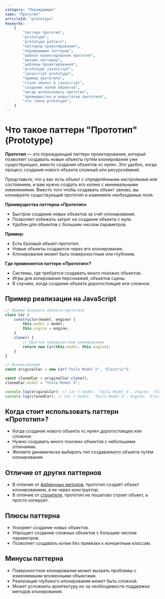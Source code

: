 ```yaml
---
category: "Порождающие"
name: "Прототип"
articleId: "prototype"
keywords:
    [
        "паттерн прототип",
        "prototype",
        "prototype pattern",
        "паттерны проектирования",
        "порождающие паттерны",
        "шаблон проектирования прототип",
        "дизайн паттерны",
        "шаблоны проектирования",
        "prototype javascript",
        "javascript prototype",
        "пример прототипа",
        "clone объект в javascript",
        "создание копий объектов",
        "когда использовать прототип",
        "преимущества и недостатки прототипа",
        "что такое prototype",
    ]
---
```


# Что такое паттерн **"Прототип" (Prototype)**

**Прототип** — это порождающий паттерн проектирования, который позволяет создавать новые объекты путём клонирования уже существующих, вместо создания объектов «с нуля». Это удобно, когда процесс создания нового объекта сложный или ресурсоёмкий.

Представьте, что у вас есть объект с определёнными настройками или состоянием, и вам нужно создать его копию с минимальными изменениями. Вместо того чтобы создавать объект заново, вы клонируете существующий прототип и изменяете необходимые поля.

**Преимущества паттерна «Прототип»**

- Быстрое создание новых объектов за счёт клонирования.
- Позволяет избежать затрат на создание объекта с нуля.
- Удобен для объектов с большим числом параметров.

**Пример:**

- Есть базовый объект-прототип.
- Новые объекты создаются через его клонирование.
- Клонирование может быть поверхностным или глубоким.

**Где применяется паттерн «Прототип»?**

- Системы, где требуется создавать много похожих объектов.
- Игры для копирования персонажей, объектов сцены.
- В случаях, когда создание объекта дорогостоящие или сложное.

## Пример реализации на JavaScript

```javascript
// Пример базового объекта-прототипа
class Car {
    constructor(model, engine) {
        this.model = model;
        this.engine = engine;
    }
    clone() {
        // Простое поверхностное клонирование
        return new Car(this.model, this.engine);
    }
}

// Использование
const originalCar = new Car("Tesla Model S", "Electric");

const clonedCar = originalCar.clone();
clonedCar.model = "Tesla Model X";

console.log(originalCar); // Car { model: 'Tesla Model S', engine: 'Electric' }
console.log(clonedCar); // Car { model: 'Tesla Model X', engine: 'Electric' }
```

## Когда стоит использовать паттерн «Прототип»?

- Когда создание нового объекта «с нуля» дорогостоящее или сложное.
- Нужно создавать много похожих объектов с небольшими отличиями.
- Желаете динамически выбирать тип создаваемого объекта путём клонирования.

## Отличие от других паттернов

- В отличие от [фабричных методов]({{factoryMethod}}), прототип создаёт объект клонированием, а не через конструктор.
- В отличие от [строителя]({{builder}}), прототип не пошагово строит объект, а просто копирует.

## Плюсы паттерна

- Ускоряет создание новых объектов.
- Упрощает создание сложных объектов с большим числом параметров.
- Позволяет создавать копии без привязки к конкретным классам.

## Минусы паттерна

- Поверхностное клонирование может вызвать проблемы с изменяемыми вложенными объектами.
- Реализация глубокого клонирования может быть сложной.
- Может усложнить архитектуру из-за необходимости поддержки методов клонирования.
